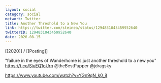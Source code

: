 ```yaml
---
layout: social
category: social
network: Twitter
title: Another Threshold to a New You
link: https://twitter.com/steinea/status/1294831043459952640
twitterID: 1294831043459952640
date: 2020-08-15
---
```


[[2020]] / [[Posting]]

"failure in the eyes of Wanderhome is just another threshold to a new you" https://t.co/SiuEQ1oUrn @theBestPupper @jdragsky

<https://www.youtube.com/watch?v=YGn9qN_k0_8>
